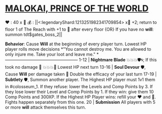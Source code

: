 # [__**MALOKAI, PRINCE OF THE WORLD**__](<https://www.youtube.com/watch?v=GGhZsiRCvYc>)
:heart: : 40 x :busts_in_silhouette:
:moneybag: : ||<:legendaryShard:1213251982341709854> x:busts_in_silhouette: +2; return to floor 1 of The Reach with +1 to 👥 after every floor {OR} If you have no __will__: summon tdt$gates_boss_2||

**Behavior**: Cause __Will__ at the beginning of every player turn. Lowest HP player rolls move decisions
*"You cannot destroy me. You are allowed to only injure me. Take your loot and leave me." *
—————————————————
1-12    | **Nightmare Blade** :boom::boom::boom::shield::cyclone:; If this took no damage :twisted_rightwards_arrows: :boom::boom::boom::dart: Lowest HP next turn
13-16   | **Soul Devour** :shield:, Cause __Will__ per damage taken :twisted_rightwards_arrows: Double the efficacy of your last turn
17-19   | **Subtlety** :shield:, Summon another player. The Highest HP player must 1v1 them in #colosseum_1. If they refuse: lower the Levels and Comp Points by 3. If they lose lower their Level and Comp Points by 1. If they win: give them 10 Comp Points and 300XP. If the Highest HP Player wins: refill your :heart: and :large_blue_diamond:. Fights happen separately from this one.
20       | **Submission** All players with 5 or more __will__ attack themselves this turn.


